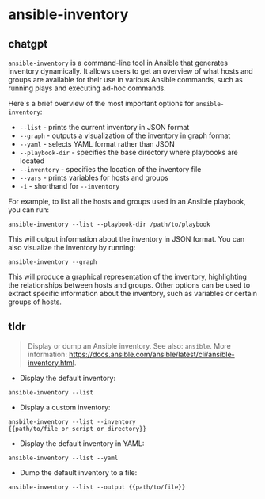 # ansible-inventory 
## chatgpt 
`ansible-inventory` is a command-line tool in Ansible that generates inventory dynamically. It allows users to get an overview of what hosts and groups are available for their use in various Ansible commands, such as running plays and executing ad-hoc commands.

Here's a brief overview of the most important options for `ansible-inventory`:

- `--list` - prints the current inventory in JSON format
- `--graph` - outputs a visualization of the inventory in graph format
- `--yaml` - selects YAML format rather than JSON
- `--playbook-dir` - specifies the base directory where playbooks are located
- `--inventory` - specifies the location of the inventory file
- `--vars` - prints variables for hosts and groups
- `-i` - shorthand for `--inventory`

For example, to list all the hosts and groups used in an Ansible playbook, you can run:

```
ansible-inventory --list --playbook-dir /path/to/playbook
```

This will output information about the inventory in JSON format. You can also visualize the inventory by running:

```
ansible-inventory --graph
```

This will produce a graphical representation of the inventory, highlighting the relationships between hosts and groups. Other options can be used to extract specific information about the inventory, such as variables or certain groups of hosts. 

## tldr 
 
> Display or dump an Ansible inventory.
> See also: `ansible`.
> More information: <https://docs.ansible.com/ansible/latest/cli/ansible-inventory.html>.

- Display the default inventory:

`ansible-inventory --list`

- Display a custom inventory:

`ansbile-inventory --list --inventory {{path/to/file_or_script_or_directory}}`

- Display the default inventory in YAML:

`ansible-inventory --list --yaml`

- Dump the default inventory to a file:

`ansible-inventory --list --output {{path/to/file}}`
